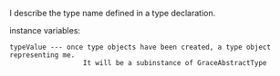 I describe the type name defined in a type declaration.

instance variables: 

	typeValue --- once type objects have been created, a type object representing me. 
					  It will be a subinstance of GraceAbstractType